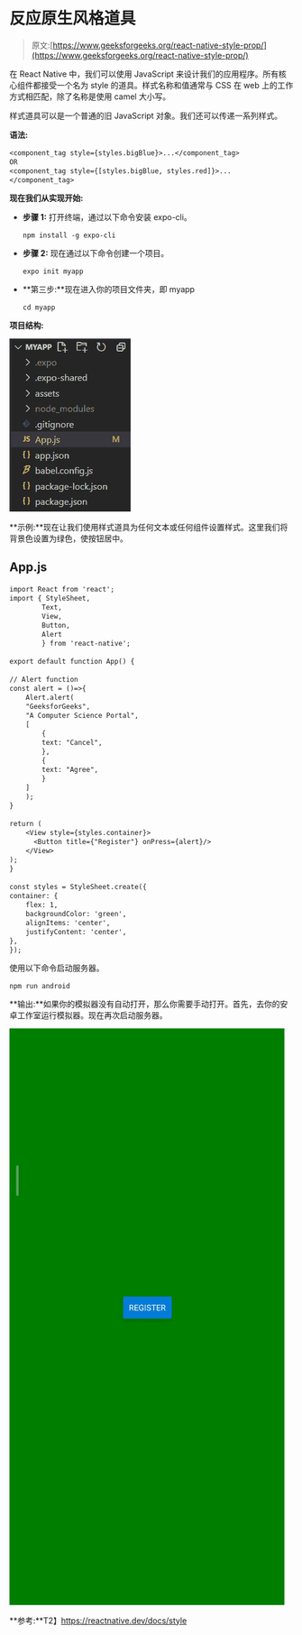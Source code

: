 # 反应原生风格道具

> 原文:[https://www.geeksforgeeks.org/react-native-style-prop/](https://www.geeksforgeeks.org/react-native-style-prop/)

在 React Native 中，我们可以使用 JavaScript 来设计我们的应用程序。所有核心组件都接受一个名为 style 的道具。样式名称和值通常与 CSS 在 web 上的工作方式相匹配，除了名称是使用 camel 大小写。

样式道具可以是一个普通的旧 JavaScript 对象。我们还可以传递一系列样式。

**语法:**

```
<component_tag style={styles.bigBlue}>...</component_tag>
OR
<component_tag style={[styles.bigBlue, styles.red]}>...</component_tag>
```

**现在我们从实现开始:**

*   **步骤 1:** 打开终端，通过以下命令安装 expo-cli。

    ```
    npm install -g expo-cli
    ```

*   **步骤 2:** 现在通过以下命令创建一个项目。

    ```
    expo init myapp
    ```

*   **第三步:**现在进入你的项目文件夹，即 myapp

    ```
    cd myapp
    ```

**项目结构:**

![](img/42e739eb740dd2867a400334f668bdb8.png)

**示例:**现在让我们使用样式道具为任何文本或任何组件设置样式。这里我们将背景色设置为绿色，使按钮居中。

## App.js

```
import React from 'react';
import { StyleSheet,
        Text,
        View,
        Button,
        Alert
        } from 'react-native';

export default function App() {

// Alert function
const alert = ()=>{
    Alert.alert(
    "GeeksforGeeks",
    "A Computer Science Portal",
    [
        {
        text: "Cancel",
        },
        {
        text: "Agree",
        }
    ]
    );
}

return (
    <View style={styles.container}>
      <Button title={"Register"} onPress={alert}/>
    </View>
);
}

const styles = StyleSheet.create({
container: {
    flex: 1,
    backgroundColor: 'green',
    alignItems: 'center',
    justifyContent: 'center',
},
});
```

使用以下命令启动服务器。

```
npm run android
```

**输出:**如果你的模拟器没有自动打开，那么你需要手动打开。首先，去你的安卓工作室运行模拟器。现在再次启动服务器。

![](img/eab1c2a6a4b5e2b3c1ebd433ee178d63.png)

**参考:**T2】https://reactnative.dev/docs/style